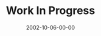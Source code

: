 ---
layout: message
category: message
series: "The Art of Growth"
title: "Work In Progress"
date: 2002-10-06-00-00
message_id: 261
sc-permalink-url: "http://soundcloud.com/crdschurch/work-in-progress"
audio: "http://s3.amazonaws.com/crossroads-media/messages/audio/Work%20In%20Progress.mp3"
audio-duration: "41:31"
tag: 
 - change
 - decision
 - growth
 - choices
 - tome
 - decision-making
explicit: false
---